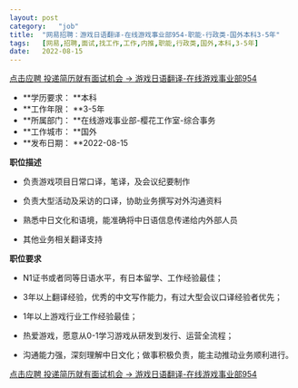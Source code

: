 ```yaml
---
layout:	post
category:	"job"
title:	"网易招聘：游戏日语翻译-在线游戏事业部954-职能-行政类-国外本科3-5年"
tags:	[网易,招聘,面试,找工作,工作,内推,职能,行政类,国外,本科,3-5年]
date:	2022-08-15
---
```


[点击应聘 投递简历就有面试机会 ->  游戏日语翻译-在线游戏事业部954](http://mobile.bole.netease.com/bole/boleDetail?id=41818&employeeId=346f03c3cda5f04c&key=all)



- **学历要求： **本科
- **工作年限： **3-5年
- **所属部门： **在线游戏事业部-樱花工作室-综合事务
- **工作城市： **国外
- **发布日期： **2022-08-15



**职位描述**

- 负责游戏项目日常口译，笔译，及会议纪要制作

- 负责大型活动及采访的口译，协助业务撰写对外沟通资料

- 熟悉中日文化和语境，能准确将中日语信息传递给内外部人员

- 其他业务相关翻译支持







**职位要求**

- N1证书或者同等日语水平，有日本留学、工作经验最佳；

- 3年以上翻译经验，优秀的中文写作能力，有过大型会议口译经验者优先；

- 1年以上游戏行业工作经验最佳；

- 热爱游戏，愿意从0-1学习游戏从研发到发行、运营全流程；

- 沟通能力强，深刻理解中日文化；做事积极负责，能主动推动业务顺利进行。



[点击应聘 投递简历就有面试机会 ->  游戏日语翻译-在线游戏事业部954](http://mobile.bole.netease.com/bole/boleDetail?id=41818&employeeId=346f03c3cda5f04c&key=all)